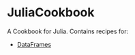 # JuliaCookbook

A Cookbook for Julia. Contains recipes for:
* [DataFrames](https://github.com/pranavtbhat/JuliaCookbook/blob/master/src/DataFrames.md)
